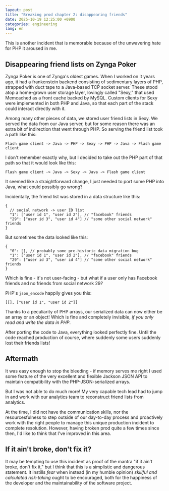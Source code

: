 ```yaml
---
layout: post
title: "Breaking prod chapter 2: disappearing friends"
date: 2025-10-19 12:25:00 +0900
categories: engineering
lang: en
---
```


This is another incident that is memorable because of the unwavering hate for PHP it aroused in me.

## Disappearing friend lists on Zynga Poker

Zynga Poker is one of Zynga's oldest games. When I worked on it years ago, it had a frankenstein backend consisting of sedimentary layers of PHP, strapped with duct tape to a Java-based TCP socket server. These stood atop a home-grown user storage layer, lovingly called "Sexy," that used Memcached as a front cache backed by MySQL. Custom clients for Sexy were implemented in both PHP and Java, so that each part of the stack could interact directly with it.

Among many other pieces of data, we stored user friend lists in Sexy. We served the data from our Java server, but for some reason there was an extra bit of indirection that went through PHP. So serving the friend list took a path like this:

```
Flash game client -> Java -> PHP -> Sexy -> PHP -> Java -> Flash game client
```

I don't remember exactly why, but I decided to take out the PHP part of that path so that it would look like this:

```
Flash game client -> Java -> Sexy -> Java -> Flash game client
```

It seemed like a straightforward change, I just needed to port some PHP into Java, what could possibly go wrong?

Incidentally, the friend list was stored in a data structure like this:

```
{
  // social network -> user ID list
  "1": ["user id 1", "user id 2"], // "facebook" friends
  "29": ["user id 3", "user id 4"] // "some other social network" friends
}
```

But sometimes the data looked like this:

```
{
  "0": [], // probably some pre-historic data migration bug
  "1": ["user id 1", "user id 2"], // "facebook" friends
  "29": ["user id 3", "user id 4"] // "some other social network" friends
}
```

Which is fine - it's not user-facing - but what if a user only has Facebook friends and no friends from social network 29?

PHP's `json_encode` happily gives you this:

```
[[], ["user id 1", "user id 2"]]
```

Thanks to a peculiarity of PHP arrays, our serialized data can now either be an array or an object! Which is fine and completely invisible, _if you only read and write the data in PHP_.

After porting the code to Java, everything looked perfectly fine. Until the code reached production of course, where suddenly some users suddenly lost their friends lists!

## Aftermath

It was easy enough to stop the bleeding - if memory serves me right I used some feature of the very excellent and flexible Jackson JSON API to maintain compatibility with the PHP-JSON-serialized arrays.

But I was not able to do much more! My very capable tech lead had to jump in and work with our analytics team to reconstruct friend lists from analytics.

At the time, I did not have the communication skills, nor the resourcesfulness to step outside of our day-to-day process and proactively work with the right people to manage this unique production incident to complete resolution. However, having broken prod quite a few times since then, I'd like to think that I've improved in this area.

## If it ain't broke, don't fix it?

It may be tempting to use this incident as proof of the mantra "if it ain't broke, don't fix it," but I think that this is a simplistic and dangerous statement. It instills _fear_ when instead (in my humble opinion) _skillful and calculated risk-taking_ ought to be encouraged, both for the happiness of the developer and the maintainability of the software project.
